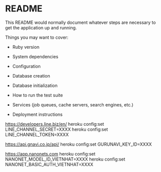 # README

This README would normally document whatever steps are necessary to get the
application up and running.

Things you may want to cover:

* Ruby version

* System dependencies

* Configuration

* Database creation

* Database initialization

* How to run the test suite

* Services (job queues, cache servers, search engines, etc.)

* Deployment instructions

https://developers.line.biz/en/
heroku config:set LINE_CHANNEL_SECRET=XXXX
heroku config:set LINE_CHANNEL_TOKEN=XXXX

https://api.gnavi.co.jp/api/
heroku config:set GURUNAVI_KEY_ID=XXXX

https://app.nanonets.com
heroku config:set NANONET_MODEL_ID_VIETNHAT=XXXX
heroku config:set NANONET_BASIC_AUTH_VIETNHAT=XXXX
